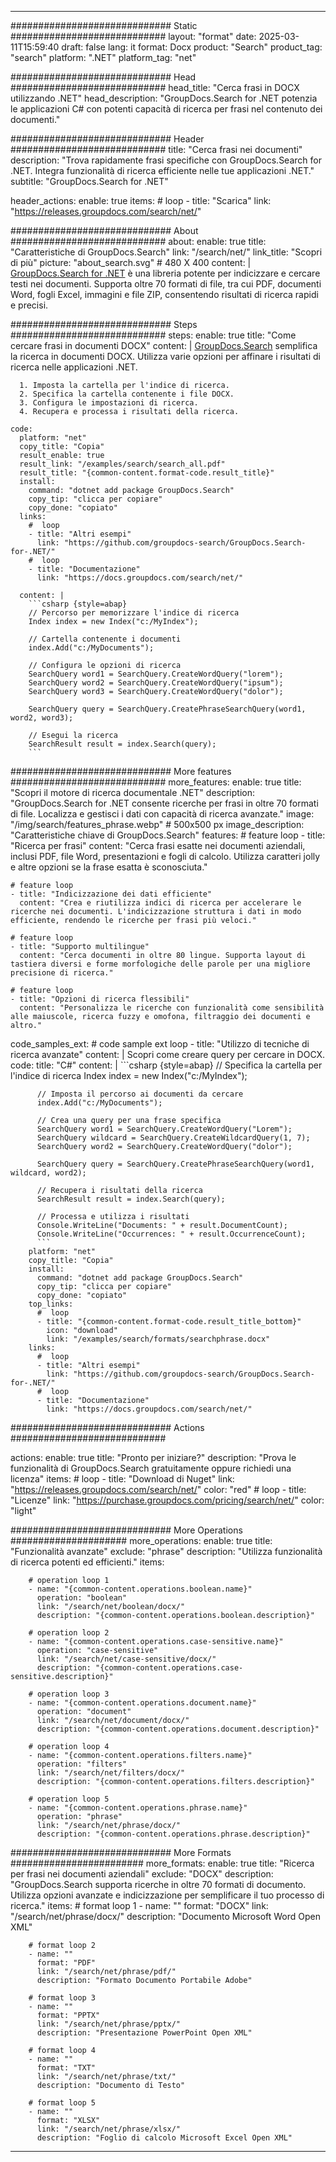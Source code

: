 
---
############################# Static ############################
layout: "format"
date:  2025-03-11T15:59:40
draft: false
lang: it
format: Docx
product: "Search"
product_tag: "search"
platform: ".NET"
platform_tag: "net"

############################# Head ############################
head_title: "Cerca frasi in DOCX utilizzando .NET"
head_description: "GroupDocs.Search for .NET potenzia le applicazioni C# con potenti capacità di ricerca per frasi nel contenuto dei documenti."

############################# Header ############################
title: "Cerca frasi nei documenti" 
description: "Trova rapidamente frasi specifiche con GroupDocs.Search for .NET. Integra funzionalità di ricerca efficiente nelle tue applicazioni .NET."
subtitle: "GroupDocs.Search for .NET" 

header_actions:
  enable: true
  items:
    #  loop
    - title: "Scarica"
      link: "https://releases.groupdocs.com/search/net/"
      
############################# About ############################
about:
    enable: true
    title: "Caratteristiche di GroupDocs.Search"
    link: "/search/net/"
    link_title: "Scopri di più"
    picture: "about_search.svg" # 480 X 400
    content: |
       [GroupDocs.Search for .NET](/search/net/) è una libreria potente per indicizzare e cercare testi nei documenti. Supporta oltre 70 formati di file, tra cui PDF, documenti Word, fogli Excel, immagini e file ZIP, consentendo risultati di ricerca rapidi e precisi.

############################# Steps ############################
steps:
    enable: true
    title: "Come cercare frasi in documenti DOCX"
    content: |
      [GroupDocs.Search](/search/net/) semplifica la ricerca in documenti DOCX. Utilizza varie opzioni per affinare i risultati di ricerca nelle applicazioni .NET.
      
      1. Imposta la cartella per l'indice di ricerca.
      2. Specifica la cartella contenente i file DOCX.
      3. Configura le impostazioni di ricerca.
      4. Recupera e processa i risultati della ricerca.
   
    code:
      platform: "net"
      copy_title: "Copia"
      result_enable: true
      result_link: "/examples/search/search_all.pdf"
      result_title: "{common-content.format-code.result_title}"
      install:
        command: "dotnet add package GroupDocs.Search"
        copy_tip: "clicca per copiare"
        copy_done: "copiato"
      links:
        #  loop
        - title: "Altri esempi"
          link: "https://github.com/groupdocs-search/GroupDocs.Search-for-.NET/"
        #  loop
        - title: "Documentazione"
          link: "https://docs.groupdocs.com/search/net/"
          
      content: |
        ```csharp {style=abap}
        // Percorso per memorizzare l'indice di ricerca
        Index index = new Index("c:/MyIndex");

        // Cartella contenente i documenti
        index.Add("c:/MyDocuments");

        // Configura le opzioni di ricerca
        SearchQuery word1 = SearchQuery.CreateWordQuery("lorem");
        SearchQuery word2 = SearchQuery.CreateWordQuery("ipsum");
        SearchQuery word3 = SearchQuery.CreateWordQuery("dolor");

        SearchQuery query = SearchQuery.CreatePhraseSearchQuery(word1, word2, word3);

        // Esegui la ricerca
        SearchResult result = index.Search(query);
        ```            

############################# More features ############################
more_features:
  enable: true
  title: "Scopri il motore di ricerca documentale .NET"
  description: "GroupDocs.Search for .NET consente ricerche per frasi in oltre 70 formati di file. Localizza e gestisci i dati con capacità di ricerca avanzate."
  image: "/img/search/features_phrase.webp" # 500x500 px
  image_description: "Caratteristiche chiave di GroupDocs.Search"
  features:
    # feature loop
    - title: "Ricerca per frasi"
      content: "Cerca frasi esatte nei documenti aziendali, inclusi PDF, file Word, presentazioni e fogli di calcolo. Utilizza caratteri jolly e altre opzioni se la frase esatta è sconosciuta."

    # feature loop
    - title: "Indicizzazione dei dati efficiente"
      content: "Crea e riutilizza indici di ricerca per accelerare le ricerche nei documenti. L'indicizzazione struttura i dati in modo efficiente, rendendo le ricerche per frasi più veloci."

    # feature loop
    - title: "Supporto multilingue"
      content: "Cerca documenti in oltre 80 lingue. Supporta layout di tastiera diversi e forme morfologiche delle parole per una migliore precisione di ricerca."

    # feature loop
    - title: "Opzioni di ricerca flessibili"
      content: "Personalizza le ricerche con funzionalità come sensibilità alle maiuscole, ricerca fuzzy e omofona, filtraggio dei documenti e altro."
      
  code_samples_ext:
    # code sample ext loop
    - title: "Utilizzo di tecniche di ricerca avanzate"
      content: |
        Scopri come creare query per cercare in DOCX.
      code:
        title: "C#"
        content: |
          ```csharp {style=abap}
          // Specifica la cartella per l'indice di ricerca
          Index index = new Index("c:/MyIndex");
              
          // Imposta il percorso ai documenti da cercare
          index.Add("c:/MyDocuments");

          // Crea una query per una frase specifica
          SearchQuery word1 = SearchQuery.CreateWordQuery("Lorem");
          SearchQuery wildcard = SearchQuery.CreateWildcardQuery(1, 7);
          SearchQuery word2 = SearchQuery.CreateWordQuery("dolor");

          SearchQuery query = SearchQuery.CreatePhraseSearchQuery(word1, wildcard, word2);

          // Recupera i risultati della ricerca
          SearchResult result = index.Search(query);
          
          // Processa e utilizza i risultati
          Console.WriteLine("Documents: " + result.DocumentCount);
          Console.WriteLine("Occurrences: " + result.OccurrenceCount);
          ```
        platform: "net"
        copy_title: "Copia"
        install:
          command: "dotnet add package GroupDocs.Search"
          copy_tip: "clicca per copiare"
          copy_done: "copiato"
        top_links:
          #  loop
          - title: "{common-content.format-code.result_title_bottom}"
            icon: "download"
            link: "/examples/search/formats/searchphrase.docx"
        links:
          #  loop
          - title: "Altri esempi"
            link: "https://github.com/groupdocs-search/GroupDocs.Search-for-.NET/"
          #  loop
          - title: "Documentazione"
            link: "https://docs.groupdocs.com/search/net/"
            

            


############################# Actions ############################

actions:
  enable: true
  title: "Pronto per iniziare?"
  description: "Prova le funzionalità di GroupDocs.Search gratuitamente oppure richiedi una licenza"
  items:
    #  loop
    - title: "Download di Nuget"
      link: "https://releases.groupdocs.com/search/net/"
      color: "red"
        #  loop
    - title: "Licenze"
      link: "https://purchase.groupdocs.com/pricing/search/net/"
      color: "light"


############################# More Operations #####################
more_operations:
    enable: true
    title: "Funzionalità avanzate"
    exclude: "phrase"
    description: "Utilizza funzionalità di ricerca potenti ed efficienti."
    items: 
          
        # operation loop 1
        - name: "{common-content.operations.boolean.name}"
          operation: "boolean"
          link: "/search/net/boolean/docx/"
          description: "{common-content.operations.boolean.description}"

        # operation loop 2
        - name: "{common-content.operations.case-sensitive.name}"
          operation: "case-sensitive"
          link: "/search/net/case-sensitive/docx/"
          description: "{common-content.operations.case-sensitive.description}"

        # operation loop 3
        - name: "{common-content.operations.document.name}"
          operation: "document"
          link: "/search/net/document/docx/"
          description: "{common-content.operations.document.description}"

        # operation loop 4
        - name: "{common-content.operations.filters.name}"
          operation: "filters"
          link: "/search/net/filters/docx/"
          description: "{common-content.operations.filters.description}"

        # operation loop 5
        - name: "{common-content.operations.phrase.name}"
          operation: "phrase"
          link: "/search/net/phrase/docx/"
          description: "{common-content.operations.phrase.description}"
          
        
          
############################# More Formats ########################
more_formats:
    enable: true
    title: "Ricerca per frasi nei documenti aziendali"
    exclude: "DOCX"
    description: "GroupDocs.Search supporta ricerche in oltre 70 formati di documento. Utilizza opzioni avanzate e indicizzazione per semplificare il tuo processo di ricerca."
    items: 
        # format loop 1
        - name: ""
          format: "DOCX"
          link: "/search/net/phrase/docx/"
          description: "Documento Microsoft Word Open XML"
          
        # format loop 2
        - name: ""
          format: "PDF"
          link: "/search/net/phrase/pdf/"
          description: "Formato Documento Portabile Adobe"
          
        # format loop 3
        - name: ""
          format: "PPTX"
          link: "/search/net/phrase/pptx/"
          description: "Presentazione PowerPoint Open XML"

        # format loop 4
        - name: ""
          format: "TXT"
          link: "/search/net/phrase/txt/"
          description: "Documento di Testo"
          
        # format loop 5
        - name: ""
          format: "XLSX"
          link: "/search/net/phrase/xlsx/"
          description: "Foglio di calcolo Microsoft Excel Open XML"
  

---